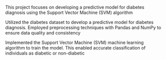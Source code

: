 This project focuses on developing a predictive model for diabetes diagnosis using the Support Vector Machine (SVM) algorithm

Utilized the diabetes dataset to develop a predictive model for diabetes diagnosis. Employed preprocessing techniques with Pandas and NumPy to ensure data quality and consistency

Implemented the Support Vector Machine (SVM) machine learning algorithm to train the model. This enabled accurate classification of individuals as diabetic or non-diabetic
